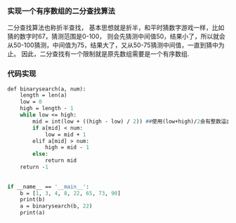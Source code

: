 ### 实现一个有序数组的二分查找算法
二分查找算法也称折半查找，
基本思想就是折半，和平时猜数字游戏一样，比如猜的数字时67，猜测范围是0-100，
则会先猜测中间值50，结果小了，所以就会从50-100猜测，中间值为75，结果大了，又从50-75猜测中间值，一直到猜中为止。
因此，二分查找有一个限制就是原先数组需要是一个有序数组.
### 代码实现
```p
def binarysearch(a, num):
    length = len(a)
    low = 0
    high = length - 1
    while low <= high:
        mid = int(low + ((high - low) / 2)) ##使用(low+high)/2会有整数溢出的问题
        if a[mid] < num:
            low = mid + 1
        elif a[mid] > num:
            high = mid - 1
        else:
            return mid
    return -1
 
 
if __name__ == '__main__':
    b = [1, 3, 4, 8, 22, 65, 73, 90]
    print(b)
    a = binarysearch(b, 22)
    print(a)
```
